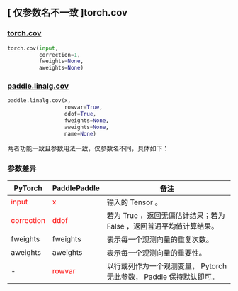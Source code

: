 ## [ 仅参数名不一致 ]torch.cov
### [torch.cov](https://pytorch.org/docs/stable/generated/torch.cov.html?highlight=cov#torch.cov)

```python
torch.cov(input,
          correction=1,
          fweights=None,
          aweights=None)
```

### [paddle.linalg.cov](https://www.paddlepaddle.org.cn/documentation/docs/zh/api/paddle/linalg/cov_cn.html#cov)

```python
paddle.linalg.cov(x,
                  rowvar=True,
                  ddof=True,
                  fweights=None,
                  aweights=None,
                  name=None)
```

两者功能一致且参数用法一致，仅参数名不同，具体如下：
### 参数差异
| PyTorch       | PaddlePaddle | 备注                                                   |
| ------------- | ------------ | ------------------------------------------------------ |
| <font color='red'> input </font>         | <font color='red'> x </font>            | 输入的 Tensor 。                   |
| <font color='red'> correction </font>    | <font color='red'> ddof </font>          | 若为 True ，返回无偏估计结果；若为 False ，返回普通平均值计算结果。 |
| fweights         | fweights  | 表示每一个观测向量的重复次数。 |
| aweights         | aweights  | 表示每一个观测向量的重要性。 |
| -             | <font color='red'> rowvar </font> | 以行或列作为一个观测变量， Pytorch 无此参数， Paddle 保持默认即可。 |
